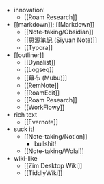 - innovation!
    - [[Roam Research]]
- [[markdown]]; [[Markdown]]
    - [[Note-taking/Obsidian]]
    - [[思源笔记 (Siyuan Note)]]
    - [[Typora]]
- [[outliner]]
    - [[Dynalist]]
    - [[Logseq]]
    - [[幕布 (Mubu)]]
    - [[RemNote]]
    - [[RoamEdit]]
    - [[Roam Research]]
    - [[WorkFlowy]]
- rich text
    - [[Evernote]]
- suck it!
    - [[Note-taking/Notion]]
        - bullshit!
    - [[Note-taking/Wolai]]
- wiki-like
    - [[Zim Desktop Wiki]]
    - [[TiddlyWiki]]
